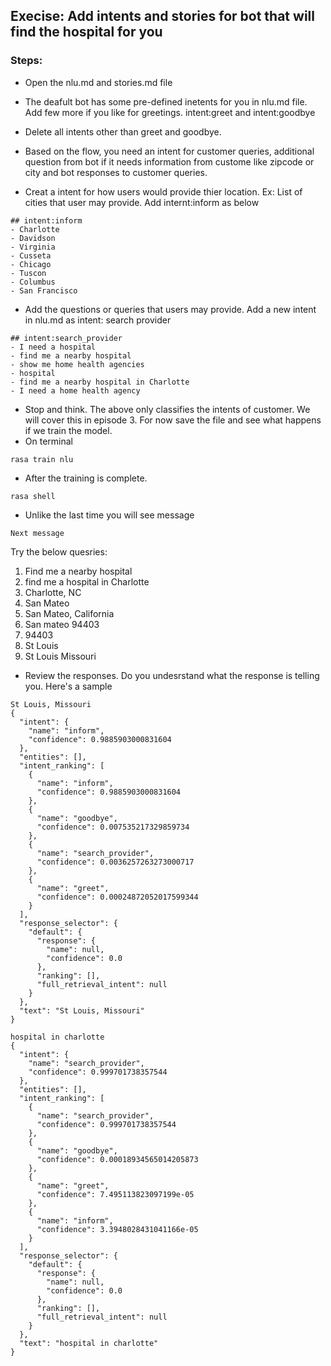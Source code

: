 ## Execise: Add intents and stories for bot that will find the hospital for you

### Steps:
- Open the nlu.md and stories.md file
- The deafult bot has some pre-defined inetents for you in nlu.md file. Add few more if you like for greetings. intent:greet and intent:goodbye
- Delete all intents other than greet and goodbye.
- Based on the flow, you need an intent for customer queries, additional question from bot if it needs information from custome like zipcode or city and  bot responses to customer queries.

- Creat a intent for how users would provide thier location. Ex: List of cities that user may provide. Add internt:inform as below
```
## intent:inform
- Charlotte
- Davidson
- Virginia
- Cusseta
- Chicago
- Tuscon
- Columbus
- San Francisco

```

- Add the questions or queries that users may provide. Add a new intent in nlu.md as intent: search provider

```
## intent:search_provider
- I need a hospital
- find me a nearby hospital
- show me home health agencies
- hospital
- find me a nearby hospital in Charlotte
- I need a home health agency

```

- Stop and think. The above only classifies the intents of customer. We will cover this in episode 3. For now save the file and see what happens if we train the model.
- On terminal
```
rasa train nlu

```

- After the training is complete.
```
rasa shell
```

- Unlike the last time you will see message
```
Next message
```
Try the below quesries:
1. Find me a nearby hospital
2. find me a hospital in Charlotte 
3. Charlotte, NC
4. San Mateo
5. San Mateo, California
6. San mateo 94403
7. 94403
8. St Louis
9. St Louis Missouri

- Review the responses. Do you undesrstand what the response is telling you. Here's a sample

```
St Louis, Missouri
{
  "intent": {
    "name": "inform",
    "confidence": 0.9885903000831604
  },
  "entities": [],
  "intent_ranking": [
    {
      "name": "inform",
      "confidence": 0.9885903000831604
    },
    {
      "name": "goodbye",
      "confidence": 0.007535217329859734
    },
    {
      "name": "search_provider",
      "confidence": 0.0036257263273000717
    },
    {
      "name": "greet",
      "confidence": 0.00024872052017599344
    }
  ],
  "response_selector": {
    "default": {
      "response": {
        "name": null,
        "confidence": 0.0
      },
      "ranking": [],
      "full_retrieval_intent": null
    }
  },
  "text": "St Louis, Missouri"
}
```

```
hospital in charlotte
{
  "intent": {
    "name": "search_provider",
    "confidence": 0.999701738357544
  },
  "entities": [],
  "intent_ranking": [
    {
      "name": "search_provider",
      "confidence": 0.999701738357544
    },
    {
      "name": "goodbye",
      "confidence": 0.00018934565014205873
    },
    {
      "name": "greet",
      "confidence": 7.495113823097199e-05
    },
    {
      "name": "inform",
      "confidence": 3.3948028431041166e-05
    }
  ],
  "response_selector": {
    "default": {
      "response": {
        "name": null,
        "confidence": 0.0
      },
      "ranking": [],
      "full_retrieval_intent": null
    }
  },
  "text": "hospital in charlotte"
}
```

